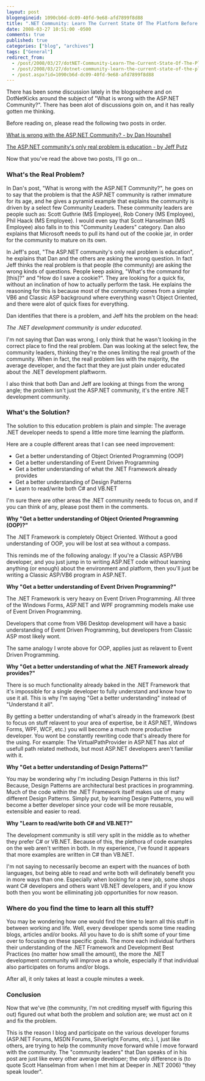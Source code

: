 ```yaml
---
layout: post
blogengineid: 1090cb6d-dc09-40fd-9e68-afd7899f8d88
title: ".NET Community: Learn The Current State Of The Platform Before Deciding On Its Future"
date: 2008-03-27 10:51:00 -0500
comments: true
published: true
categories: ["blog", "archives"]
tags: ["General"]
redirect_from: 
  - /post/2008/03/27/dotNET-Community-Learn-The-Current-State-Of-The-Platform-Before-Deciding-On-Its-Future
  - /post/2008/03/27/dotnet-community-learn-the-current-state-of-the-platform-before-deciding-on-its-future
  - /post.aspx?id=1090cb6d-dc09-40fd-9e68-afd7899f8d88
---
```

<!-- more -->


There has been some discussion lately in the blogosphere and on DotNetKicks around the subject of &quot;What is wrong with the ASP.NET Community?&quot;. There has been alot of discussions goin on, and it has really gotten me thinking. 



Before reading on, please read the following two posts in order. 



<a href="http://danhounshell.com/blogs/dan/archive/2008/03/24/what-is-wrong-with-the-asp-net-community.aspx" target="_blank">What is wrong with the ASP.NET Community? - by Dan Hounshell</a> 



<a href="http://weblogs.asp.net/jeff/archive/2008/03/26/the-asp-net-community-s-only-real-problem-is-education.aspx" target="_blank">The ASP.NET community&#39;s only real problem is education - by Jeff Putz</a> 



Now that you&#39;ve read the above two posts, I&#39;ll go on... 

<h3>What&#39;s the Real Problem? </h3>


In Dan&#39;s post, &quot;What is wrong with the ASP.NET Community?&quot;, he goes on to say that the problem is that the ASP.NET community is rather immature for its age, and he gives a pyramid example that explains the community is driven by a select few Community Leaders. These community leaders are people such as: Scott Guthrie (MS Employee), Rob Conery (MS Employee), Phil Haack (MS Employee). I would even say that Scott Hanselman (MS Employee) also falls in to this &quot;Community Leaders&quot; category. Dan also explains that Microsoft needs to pull its hand out of the cookie jar, in order for the community to mature on its own. 



In Jeff&#39;s post, &quot;The ASP.NET community&#39;s only real problem is education&quot;, he explains that Dan and the others are asking the wrong question. In fact Jeff thinks the real problem is that people (the community) are asking the wrong kinds of questions. People keep asking, &quot;What&#39;s the command for [this]?&quot; and &quot;How do I save a cookie?&quot;. They are looking for a quick fix, without an inclination of how to actually perform the task. He explains the reasoning for this is because most of the community comes from a simpler VB6 and Classic ASP background where everything wasn&#39;t Object Oriented, and there were alot of quick fixes for everything. 



Dan identifies that there is a problem, and Jeff hits the problem on the head: 



<em>The .NET development community is under educated.</em> 



I&#39;m not saying that Dan was wrong, I only think that he wasn&#39;t looking in the correct place to find the real problem. Dan was looking at the select few, the community leaders, thinking they&#39;re the ones limiting the real growth of the community. When in fact, the reall problem lies with the majority, the average developer, and the fact that they are just plain under educated about the .NET development plaftworm. 



I also think that both Dan and Jeff are looking at things from the wrong angle; the problem isn&#39;t just the ASP.NET community, it&#39;s the entire .NET development community. 

<h3>What&#39;s the Solution? </h3>


The solution to this education problem is plain and simple: The average .NET developer needs to spend a little more time learning the platform. 



Here are a couple different areas that I can see need improvement: 

<ul>
	<li>Get a better understanding of Object Oriented Programming (OOP)</li>
	<li>Get a better understanding of Event Driven Programming</li>
	<li>Get a better understanding of what the .NET Framework already provides</li>
	<li>Get a better understanding of Design Patterns</li>
	<li>Learn to read/write both C# and VB.NET</li>
</ul>


I&#39;m sure there are other areas the .NET community needs to focus on, and if you can think of any, please post them in the comments. 



**Why &quot;Get a better understanding of Object Oriented Programming (OOP)?&quot;** 



The .NET Framework is completely Object Oriented. Without a good understanding of OOP, you will be lost at sea without a compass. 



This reminds me of the following analogy: If you&#39;re a Classic ASP/VB6 developer, and you just jump in to writing ASP.NET code without learning anything (or enough) about the environment and platform, then you&#39;ll just be writing a Classic ASP/VB6 program in ASP.NET. 



**Why &quot;Get a better understanding of Event Driven Programming?&quot;** 



The .NET Framework is very heavy on Event Driven Programming. All three of the Windows Forms, ASP.NET and WPF programming models make use of Event Driven Programming. 



Developers that come from VB6 Desktop development will have a basic understanding of Event Driven Programming, but developers from Classic ASP most likely wont. 



The same analogy I wrote above for OOP, applies just as relavent to Event Driven Programming. 



**Why &quot;Get a better understanding of what the .NET Framework already provides?&quot;** 



There is so much functionality already baked in the .NET Framework that it&#39;s impossible for a single developer to fully understand and know how to use it all. This is why I&#39;m saying &quot;Get a better understanding&quot; instead of &quot;Understand it all&quot;. 



By getting a better understanding of what&#39;s already in the framework (best to focus on stuff relavent to your area of expertise, be it ASP.NET, Windows Forms, WPF, WCF, etc.) you will become a much more productive developer. You wont be constantly rewriting code that&#39;s already there for the using. For example: The VirtualPathProvider in ASP.NET has alot of usefull path related methods, but most ASP.NET developers aren&#39;t familiar with it. 



**Why &quot;Get a better understanding of Design Patterns?&quot;** 



You may be wondering why I&#39;m including Design Patterns in this list? Because, Design Patterns are architectural best practices in programming. Much of the code within the .NET Framework itself makes use of many different Design Patterns. Simply put, by learning Design Patterns, you will become a better developer since your code will be more reusable, extensible and easier to read. 



**Why &quot;Learn to read/write both C# and VB.NET?&quot;** 



The development community is still very split in the middle as to whether they prefer C# or VB.NET. Because of this, the plethora of code examples on the web aren&#39;t written in both. In my experience, I&#39;ve found it appears that more examples are written in C# than VB.NET. 



I&#39;m not saying to necessarily become an expert with the nuances of both languages, but being able to read and write both will definately benefit you in more ways than one. Especially when looking for a new job, some shops want C# developers and others want VB.NET developers, and if you know both then you wont be elliminating job opportunities for now reason. 

<h3>Where do you find the time to learn all this stuff?</h3>


You may be wondering how one would find the time to learn all this stuff in between working and life. Well, every developer spends some time reading blogs, articles and/or books. All you have to do is shift some of your time over to focusing on these specific goals. The more each individual furthers their understanding of the .NET Framework and Development Best Practices (no matter how small the amount), the more the .NET development community will improve as a whole, especially if that individual also participates on forums and/or blogs. 



After all, it only takes at least a couple minutes a week. 

<h3>Conclusion</h3>


Now that we&#39;ve (the community, I&#39;m not crediting myself with figuring this out) figured out what both the problem and solution are; we must act on it and fix the problem.



This is the reason I blog and participate on the various developer forums (ASP.NET Forums, MSDN Forums, Silverlight Forums, etc.). I, just like others, are trying to help the community move forward while I move forward with the community. The &quot;community leaders&quot; that Dan speaks of in his post are just like every other average developer; the only difference is (to quote Scott Hanselman from when I met him at Deeper in .NET 2006) &quot;they speak louder&quot;.

